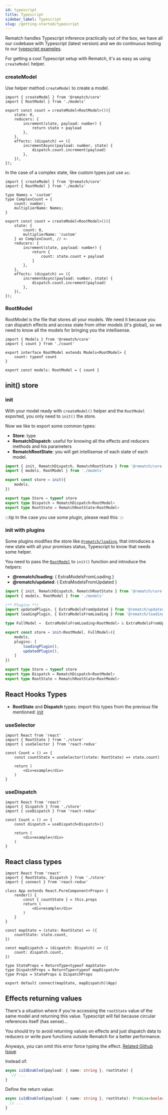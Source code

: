 ```yaml
---
id: typescript
title: Typescript
sidebar_label: Typescript
slug: /getting-started/typescript
---
```


Rematch handles Typescript inference practically out of the box, we have all our codebase with Typescript (latest version) and we do continuous testing to our [typescript examples](https://github.com/rematch/rematch/tree/main/examples/all-plugins-react-ts).

For getting a cool Typescript setup with Rematch, it's as easy as using `createModel` helper.

### createModel

Use helper method `createModel` to create a model.

```tsx title="count.ts"
import { createModel } from '@rematch/core'
import { RootModel } from './models'

export const count = createModel<RootModel>()({
	state: 0,
	reducers: {
		increment(state, payload: number) {
			return state + payload
		},
	},
	effects: (dispatch) => ({
		incrementAsync(payload: number, state) {
			dispatch.count.increment(payload)
		},
	}),
});
```

In the case of a complex state, like custom types just use `as`:

```tsx
import { createModel } from '@rematch/core'
import { RootModel } from './models'

type Names = 'custom'
type ComplexCount = {
	count: number;
	multiplierName: Names;
}

export const count = createModel<RootModel>()({
	state: {
		count: 0,
		multiplierName: 'custom'
	} as ComplexCount, // <-
	reducers: {
		increment(state, payload: number) {
			return {
				count: state.count + payload
			}
		},
	},
	effects: (dispatch) => ({
		incrementAsync(payload: number, state) {
			dispatch.count.increment(payload)
		},
	}),
});
```

### RootModel

RootModel is the file that stores all your models. We need it because you can dispatch effects and access state from other models (it's global), so we need to know all the models for bringing you the intellisense.

```tsx title="models.ts"
import { Models } from '@rematch/core'
import { count } from './count'

export interface RootModel extends Models<RootModel> {
	count: typeof count
}

export const models: RootModel = { count }
```

## init() store

### init
With your model ready with `createModel()` helper and the `RootModel` exported, you only need to `init()` the store.

Now we like to export some common types:

- **Store**: type
- **RematchDispatch**: useful for knowing all the effects and reducers methods and his parameters
- **RematchRootState**: you will get intellisense of each state of each model.

```ts title="store.ts"
import { init, RematchDispatch, RematchRootState } from '@rematch/core'
import { models, RootModel } from './models'

export const store = init({
	models,
})

export type Store = typeof store
export type Dispatch = RematchDispatch<RootModel>
export type RootState = RematchRootState<RootModel>
```

:::tip
In the case you use some plugin, please read this:
:::

### init with plugins

Some plugins modifies the store like [`@rematch/loading`](/docs/plugins/loading), that introduces a new state with all your promises status, Typescript to know that needs some helper.

You need to pass the [`RootModel`](#RootModel) to `init()` function and introduce the helpers:
- **@rematch/loading**:  { ExtraModelsFromLoading }
- **@rematch/updated**:  { ExtraModelsFromUpdated }


```ts title="store.ts"
import { init, RematchDispatch, RematchRootState } from '@rematch/core'
import { models, RootModel } from './models'

/** Plugins **/
import updatedPlugin, { ExtraModelsFromUpdated } from '@rematch/updated'
import loadingPlugin, { ExtraModelsFromLoading } from '@rematch/loading'

type FullModel =  ExtraModelsFromLoading<RootModel> & ExtraModelsFromUpdated<RootModel>

export const store = init<RootModel, FullModel>({
	models,
	plugins: [
		loadingPlugin(),
		updatedPlugin(),
	]
})

export type Store = typeof store
export type Dispatch = RematchDispatch<RootModel>
export type RootState = RematchRootState<RootModel>
```

## React Hooks Types

- **RootState** and **Dispatch** types: import this types from the previous file mentioned: [init](#init)

### useSelector
```tsx
import React from 'react'
import { RootState } from './store'
import { useSelector } from 'react-redux'

const Count = () => {
	const countState = useSelector((state: RootState) => state.count)

	return (
		<div>example</div>
	)
}
```

### useDispatch

```tsx
import React from 'react'
import { Dispatch } from './store'
import { useDispatch } from 'react-redux'

const Count = () => {
	const dispatch = useDispatch<Dispatch>()

	return (
		<div>example</div>
	)
}
```

## React class types

```tsx
import React from 'react'
import { RootState, Dispatch } from './store'
import { connect } from 'react-redux'

class App extends React.PureComponent<Props> {
	render() {
		const { countState } = this.props
		return (
			<div>example</div>
		)
	}
}

const mapState = (state: RootState) => ({
	countState: state.count,
})

const mapDispatch = (dispatch: Dispatch) => ({
	count: dispatch.count,
})

type StateProps = ReturnType<typeof mapState>
type DispatchProps = ReturnType<typeof mapDispatch>
type Props = StateProps & DispatchProps

export default connect(mapState, mapDispatch)(App)
```

## Effects returning values

There's a situation where if you're accessing the `rootState` value of the same model and returning this value. Typescript will fail because circular references itself (has sense)...

You should try to avoid returning values on effects and just dispatch data to reducers or write pure functions outside Rematch for a better performance.

Anyways, you can omit this error force typing the effect. [Related Github Issue](https://github.com/rematch/rematch/issues/864#issuecomment-781357794)

Instead of:

```ts
async isIdEnabled(payload: { name: string }, rootState) {
   // ...
}
```

Define the return value:
```ts
async isIdEnabled(payload: { name: string }, rootState): Promise<boolean> {
  // ...
}
```
